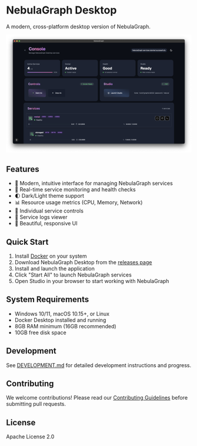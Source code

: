 # NebulaGraph Desktop

A modern, cross-platform desktop version of NebulaGraph.

![NebulaGraph Desktop](./assets/screenshot.png)

## Features

- 🚀 Modern, intuitive interface for managing NebulaGraph services
- 🔄 Real-time service monitoring and health checks
- 🌓 Dark/Light theme support
- 📊 Resource usage metrics (CPU, Memory, Network)
- 🔧 Individual service controls
- 📝 Service logs viewer
- 🎨 Beautiful, responsive UI

## Quick Start

1. Install [Docker](https://www.docker.com/get-started) on your system
2. Download NebulaGraph Desktop from the [releases page](https://github.com/vesoft-inc/nebulagraph-desktop/releases)
3. Install and launch the application
4. Click "Start All" to launch NebulaGraph services
5. Open Studio in your browser to start working with NebulaGraph

## System Requirements

- Windows 10/11, macOS 10.15+, or Linux
- Docker Desktop installed and running
- 8GB RAM minimum (16GB recommended)
- 10GB free disk space

## Development

See [DEVELOPMENT.md](./DEVELOPMENT.md) for detailed development instructions and progress.

## Contributing

We welcome contributions! Please read our [Contributing Guidelines](./CONTRIBUTING.md) before submitting pull requests.

## License

Apache License 2.0 